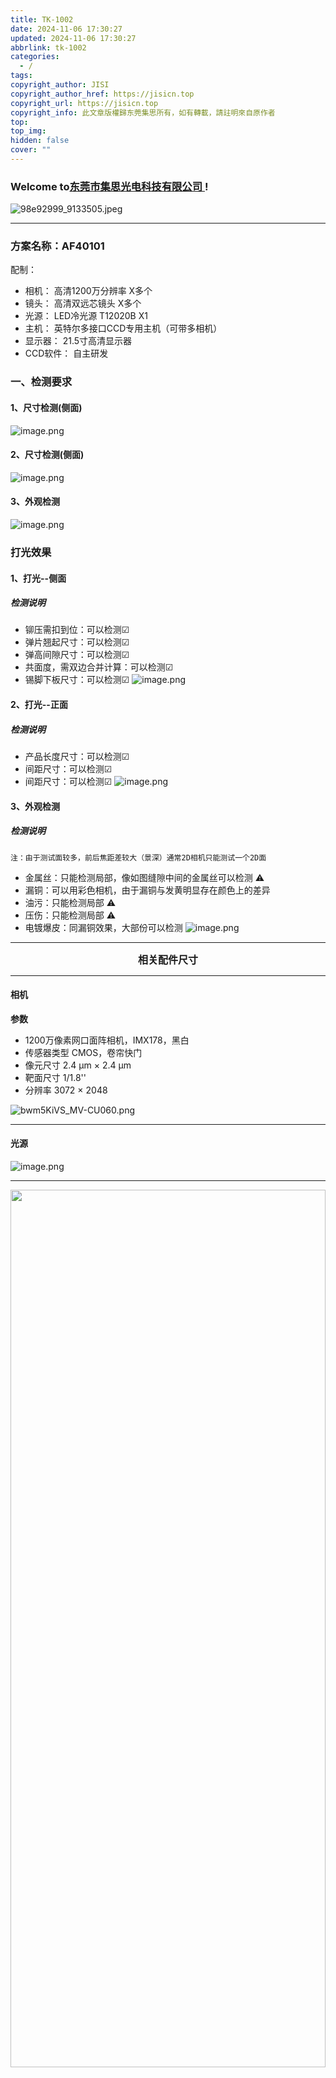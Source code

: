 ```yaml
---
title: TK-1002
date: 2024-11-06 17:30:27
updated: 2024-11-06 17:30:27
abbrlink: tk-1002
categories:
  - /
tags: 
copyright_author: JISI
copyright_author_href: https://jisicn.top
copyright_url: https://jisicn.top
copyright_info: 此文章版權歸东莞集思所有，如有轉載，請註明來自原作者
top: 
top_img: 
hidden: false
cover: ""
---
```


### Welcome to[东莞市集思光电科技有限公司 ](https://jisicn.top) ! 

![98e92999_9133505.jpeg](https://tc.jisicn.top/img/202405031228351.jpeg)

---

### 方案名称：AF40101
配制：
- 相机： 高清1200万分辨率    X多个
- 镜头： 高清双远芯镜头    X多个
- 光源： LED冷光源 T12020B    X1
- 主机： 英特尔多接口CCD专用主机（可带多相机）   
- 显示器： 21.5寸高清显示器
- CCD软件： 自主研发


<!--<div align='center' ><font size='3'> <b>注：只看效果，其它并非本次参数</b></font></div>-->
<div STYLE="page-break-after: always;"></div> <!-- 分页 -->

### 一、检测要求
#### 1、尺寸检测(侧面)
![image.png](https://tc.jisicn.top/img/202411060935747.png)
#### 2、尺寸检测(侧面)
![image.png](https://tc.jisicn.top/img/202411060936297.png)

<div STYLE="page-break-after: always;"></div> <!-- 分页 -->

#### 3、外观检测
![image.png](https://tc.jisicn.top/img/202411060938415.png)

<div STYLE="page-break-after: always;"></div> <!-- 分页 -->

### 打光效果
#### 1、打光--侧面

##### 检测说明
 - 铆压需扣到位：可以检测☑
 - 弹片翘起尺寸：可以检测☑
 - 弹高间隙尺寸：可以检测☑
 - 共面度，需双边合并计算：可以检测☑
 - 锡脚下板尺寸：可以检测☑
![image.png](https://tc.jisicn.top/img/202411060950875.png)

<div STYLE="page-break-after: always;"></div> <!-- 分页 -->

#### 2、打光--正面

##### 检测说明
 - 产品长度尺寸：可以检测☑
 - 间距尺寸：可以检测☑
 - 间距尺寸：可以检测☑
![image.png](https://tc.jisicn.top/img/202411060955298.png)

<div STYLE="page-break-after: always;"></div> <!-- 分页 -->

#### 3、外观检测

##### 检测说明
`注：由于测试面较多，前后焦距差较大（景深）通常2D相机只能测试一个2D面`
- 金属丝：只能检测局部，像如图缝隙中间的金属丝可以检测 ⚠
- 漏铜：可以用彩色相机，由于漏铜与发黄明显存在颜色上的差异
- 油污：只能检测局部 ⚠
- 压伤：只能检测局部 ⚠
- 电镀爆皮：同漏铜效果，大部份可以检测
![image.png](https://tc.jisicn.top/img/202411060958844.png)


<div STYLE="page-break-after: always;"></div> <!-- 分页 -->

<!--<div align='center' ><font size='3'><b>☟ 安装2D参考 ☟</b></font></div>-->

<!-- <div align='center' ><font size='3'><b>局部放大</b></font></div> -->

---

<div align='center'><font size='3'><b>相关配件尺寸</b></font></div>

---
#### 相机

**参数**

-   1200万像素网口面阵相机，IMX178，黑白
-   传感器类型 CMOS，卷帘快门
-   像元尺寸 2.4 μm × 2.4 μm
-   靶面尺寸 1/1.8''
-   分辨率 3072 × 2048

![bwm5KiVS_MV-CU060.png](https://tc.jisicn.top/img/202303301656247.png)


---

<div STYLE="page-break-after: always;"></div> <!-- 分页 -->

#### 光源


![image.png](https://tc.jisicn.top/img/202312071431657.png)

---

<div align="center"><img src="https://tc.jisicn.top/img/202305082138888.png" width="100%" height="60%"></img></div>

<div STYLE="page-break-after: always;"></div> <!-- 分页 -->

**镜头**
**50mm**

<div align="center"><img src="https://tc.jisicn.top/img/202305082211396.png" width="100%" height="70%"></img></div>

---

<div align="center"><img src="https://tc.jisicn.top/img/JS_YX_022.jpg" width="100%" height="60%"></img>
</div>

---

<div STYLE="page-break-after: always;"></div> <!-- 分页 -->

<div align="center"><img src="https://tc.jisicn.top/img/202304122151817.JPG" width="100%" height="50%"></img></div>

---

#### 文件下载：
[下载](https://jisi.lanzout.com/iVNrj2edtxvi)

---

<center><a href="Https://www.jisicn.top" target="_blank">东莞集思光电科技有限公司</a></center>
<center><a href="Https://www.jisicn.top" target="_blank">https://www.jisicn.top</a></center>
<center><a href="Https://www.dgjisi.eu.org" target="_blank">https://www.dgjisi.eu.org</a></center>

---

<div align='center' ><font size='50'><b>End Thanks</b></font></div>
